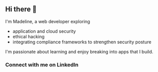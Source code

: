 ## Hi there 👋

I'm Madeline, a web developer exploring 
- application and cloud security
- ethical hacking
- integrating compliance frameworks to strengthen security posture

I'm passionate about learning and enjoy breaking into apps that I build. 

### Connect with me on LinkedIn 

<!--
**MadGalactic/MadGalactic** is a ✨ _special_ ✨ repository because its `README.md` (this file) appears on your GitHub profile.

Here are some ideas to get you started:

- 🔭 I’m currently working on ...
- 🌱 I’m currently learning ...
- 👯 I’m looking to collaborate on ...
- 🤔 I’m looking for help with ...
- 💬 Ask me about ...
- 📫 How to reach me: ...
- 😄 Pronouns: ...
- ⚡ Fun fact: ...
-->
